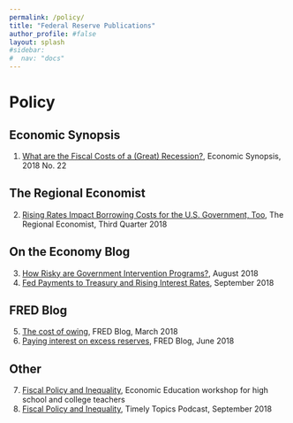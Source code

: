 ```yaml
---
permalink: /policy/
title: "Federal Reserve Publications"
author_profile: #false
layout: splash
#sidebar:
#  nav: "docs"
---
```

# Policy

## Economic Synopsis
1. [What are the Fiscal Costs of a (Great) Recession?](https://research.stlouisfed.org/publications/economic-synopses/2018/08/24/what-are-the-fiscal-costs-of-a-great-recession), Economic Synopsis, 2018 No. 22 

## The Regional Economist
2. [Rising Rates Impact Borrowing Costs for the U.S. Government, Too](https://www.stlouisfed.org/publications/regional-economist/third-quarter-2018/rising-rates-borrowing-government), The Regional Economist, Third Quarter 2018

## On the Economy Blog
3. [How Risky are Government Intervention Programs?](https://www.stlouisfed.org/on-the-economy/2018/august/how-risky-government-intervention-programs), August 2018
4. [Fed Payments to Treasury and Rising Interest Rates](https://www.stlouisfed.org/on-the-economy/2018/september/fed-payments-treasury-rising-interest-rates), September 2018

## FRED Blog
5. [The cost of owing](https://fredblog.stlouisfed.org/2018/03/the-cost-of-owing/), FRED Blog, March 2018
6. [Paying interest on excess reserves](https://fredblog.stlouisfed.org/2018/06/paying-interest-on-excess-reserves/), FRED Blog, June 2018

## Other
7. [Fiscal Policy and Inequality](https://www.stlouisfed.org/events/2018/09/ee-fiscalpolicy090618), Economic Education workshop for high school and college teachers
8. [Fiscal Policy and Inequality](https://www.stlouisfed.org/timely-topics/fiscal-policys-link-to-inequality), Timely Topics Podcast, September 2018
